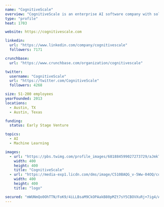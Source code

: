 ```yaml
---
name: "CognitiveScale"
overview: "CognitiveScale is an enterprise AI software company with solutions that help customers win with intelligent, transparent and trusted AI/ML powered digital systems."
type: "profile"
heat: 1703

website: https://cognitivescale.com

linkedin:
  url: "https://www.linkedin.com/company/cognitivescale"
  followers: 7171

crunchbase:
  url: "https://www.crunchbase.com/organization/cognitivescale"

twitter:
  username: "CognitiveScale"
  url: "https://twitter.com/CognitiveScale"
  followers: 4268

size: 51-200 employees
yearFounded: 2013
locations:
  - Austin, TX
  - Austin, Texas

funding:
  status: Early Stage Venture

topics:
  - AI
  - Machine Learning

images:
  - url: "https://pbs.twimg.com/profile_images/681884599027273729/aJmkTYTt_400x400.png"
    width: 400
    height: 400
    title: "CognitiveScale"
  - url: "https://media-exp1.licdn.com/dms/image/C510BAQG_v-5Ww-04OQ/company-logo_200_200/0?e=1593043200&v=beta&t=13L3DtVUp0N0F8aXTUHhm9y_Lm-SBbPkJRbeJ5fdoqA"
    width: 400
    height: 400
    title: "logo"

secured: "mWUNmQo0OhTTN/FoK9/4iLLBsaM9CkOPAakB80pMZt7sY5CBOVXuRj+7ig4/AB1zE+SUkb8AJ8XWHQGSTHIQfKTE+G9R3pJoOBTMG1mvyAEgWbY02J+E+AM7ZaNNUvpr54DiKpyq3phztoBzUHlXWNCxKj2+4mSJI/oeT32X7vrfmM/QsZQQzYxzcYTTz0FanN4ALS7JBvrm/ZgAkuF91ipXjc4t9jXpbBoAY6/EySsRGL489frN72BnzBxIOsMqwrr/72GB5By7EAX0slYT4qO5NG30xC4cpkQ7JwSz+/sRrwUAHqChWDjXUe/PmFITsDqsCPMYCqECpyHbc5b5tw==;tF+S9bXiLDdzOdSuxTiljw=="
---
```


